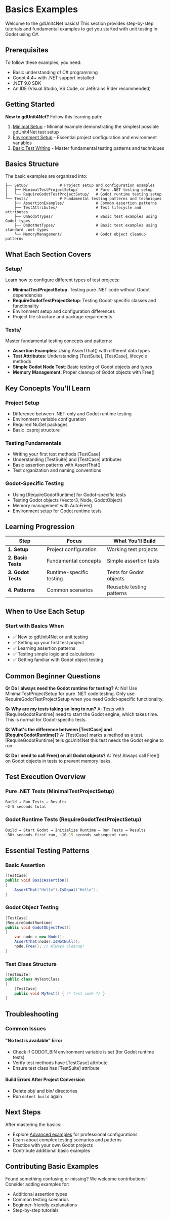 ﻿# Basics Examples

Welcome to the gdUnit4Net basics! This section provides step-by-step tutorials and fundamental examples to get you started with
unit testing in Godot using C#.

## Prerequisites

To follow these examples, you need:

- Basic understanding of C# programming
- Godot 4.4+ with .NET support installed
- .NET 9.0 SDK
- An IDE (Visual Studio, VS Code, or JetBrains Rider recommended)

## Getting Started

**New to gdUnit4Net?** Follow this learning path:

1. [Minimal Setup](Setup/MinimalTestProjectSetup/README.md) - Minimal example demonstrating the simplest possible gdUnit4Net test setup
2. [Environment Setup](Setup/RequireGodotTestProjectSetup/README.md) - Essential project configuration and environment variables
3. [Basic Test Writing](Tests/) - Master fundamental testing patterns and techniques

## Basics Structure

The basic examples are organized into:

```shell
├── Setup/              # Project setup and configuration examples
│   ├── MinimalTestProjectSetup/        # Pure .NET testing setup
│   └── RequireGodotTestProjectSetup/   # Godot runtime testing setup
└── Tests/              # Fundamental testing patterns and techniques
    ├── AssertionExamples/              # Common assertion patterns
    ├── TestAttributes/                 # Test lifecycle and attributes
    ├── OnGodotTypes/                   # Basic test examples using Godot types
    ├── OnDotNetTypes/                  # Basic test examples using standard .net types
    └── MemoryManagement/               # Godot object cleanup patterns
```

## What Each Section Covers

### Setup/

Learn how to configure different types of test projects:

- **MinimalTestProjectSetup**: Testing pure .NET code without Godot dependencies
- **RequireGodotTestProjectSetup**: Testing Godot-specific classes and functionality
- Environment setup and configuration differences
- Project file structure and package requirements

### Tests/

Master fundamental testing concepts and patterns:

- **Assertion Examples**: Using AssertThat() with different data types
- **Test Attributes**: Understanding [TestSuite], [TestCase], lifecycle methods
- **Simple Godot Node Test**: Basic testing of Godot objects and types
- **Memory Management**: Proper cleanup of Godot objects with Free()

## Key Concepts You'll Learn

### Project Setup

- Difference between .NET-only and Godot runtime testing
- Environment variable configuration
- Required NuGet packages
- Basic .csproj structure

### Testing Fundamentals

- Writing your first test methods [TestCase]
- Understanding [TestSuite] and [TestCase] attributes
- Basic assertion patterns with AssertThat()
- Test organization and naming conventions

### Godot-Specific Testing

- Using [RequireGodotRuntime] for Godot-specific tests
- Testing Godot objects (Vector3, Node, GodotObject)
- Memory management with AutoFree()
- Environment setup for Godot runtime tests

## Learning Progression

| Step | Focus | What You'll Build |
|------|-------|-------------------|
| **1. Setup** | Project configuration | Working test projects |
| **2. Basic Tests** | Fundamental concepts | Simple assertion tests |
| **3. Godot Tests** | Runtime-specific testing | Tests for Godot objects |
| **4. Patterns** | Common scenarios | Reusable testing patterns |

## When to Use Each Setup

### Start with Basics When

- ✅ New to gdUnit4Net or unit testing
- ✅ Setting up your first test project
- ✅ Learning assertion patterns
- ✅ Testing simple logic and calculations
- ✅ Getting familiar with Godot object testing

## Common Beginner Questions

**Q: Do I always need the Godot runtime for testing?**
A: No! Use MinimalTestProjectSetup for pure .NET code testing. Only use RequireGodotTestProjectSetup when you need Godot-specific functionality.

**Q: Why are my tests taking so long to run?**
A: Tests with [RequireGodotRuntime] need to start the Godot engine, which takes time. This is normal for Godot-specific tests.

**Q: What's the difference between [TestCase] and [RequireGodotRuntime]?**
A: [TestCase] marks a method as a test. [RequireGodotRuntime] tells gdUnit4Net this test needs the Godot engine to run.

**Q: Do I need to call Free() on all Godot objects?**
A: Yes! Always call Free() on Godot objects in tests to prevent memory leaks.

## Test Execution Overview

### Pure .NET Tests (MinimalTestProjectSetup)

```cmd
Build → Run Tests → Results
~2-5 seconds total
```

### Godot Runtime Tests (RequireGodotTestProjectSetup)

```cmd
Build → Start Godot → Initialize Runtime → Run Tests → Results
~30+ seconds first run, ~10-15 seconds subsequent runs
```

## Essential Testing Patterns

### Basic Assertion

```csharp
[TestCase]
public void BasicAssertion()
{
    AssertThat("Hello").IsEqual("Hello");
}
```

### Godot Object Testing

```csharp
[TestCase]
[RequireGodotRuntime]
public void GodotObjectTest()
{
    var node = new Node();
    AssertThat(node).IsNotNull();
    node.Free(); // Always cleanup!
}
```

### Test Class Structure

```csharp
[TestSuite]
public class MyTestClass
{
    [TestCase]
    public void MyTest() { /* test code */ }
}
```

## Troubleshooting

### Common Issues

#### "No test is available" Error

- Check if GODOT_BIN environment variable is set (for Godot runtime tests)
- Verify test methods have [TestCase] attribute
- Ensure test class has [TestSuite] attribute

#### Build Errors After Project Conversion

- Delete obj/ and bin/ directories
- Run `dotnet build` again

## Next Steps

After mastering the basics:

- Explore [Advanced examples](../Advanced/) for professional configurations
- Learn about complex testing scenarios and patterns
- Practice with your own Godot projects
- Contribute additional basic examples

## Contributing Basic Examples

Found something confusing or missing? We welcome contributions! Consider adding examples for:

- Additional assertion types
- Common testing scenarios
- Beginner-friendly explanations
- Step-by-step tutorials
